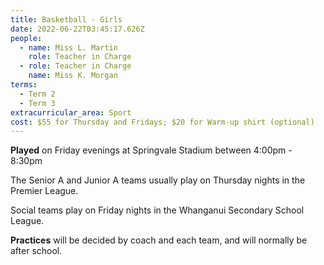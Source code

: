 ```yaml
---
title: Basketball - Girls
date: 2022-06-22T03:45:17.626Z
people:
  - name: Miss L. Martin
    role: Teacher in Charge
  - role: Teacher in Charge
    name: Miss K. Morgan
terms:
  - Term 2
  - Term 3
extracurricular_area: Sport
cost: $55 for Thursday and Fridays; $20 for Warm-up shirt (optional)
---
```

**Played** on Friday evenings at Springvale Stadium between 4:00pm - 8:30pm

The Senior A and Junior A teams usually play on Thursday nights in the Premier League.

Social teams play on Friday nights in the Whanganui Secondary School League.

**Practices** will be decided by coach and each team, and will normally be after school.
